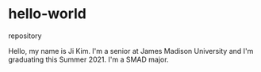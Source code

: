 # hello-world
repository 

Hello, my name is Ji Kim.
I'm a senior at James Madison University and I'm graduating this Summer 2021. 
I'm a SMAD major. 

